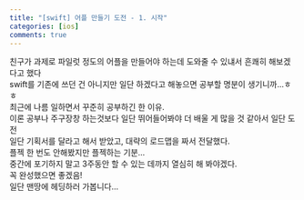 ```yaml
---
title: "[swift] 어플 만들기 도전 - 1. 시작"
categories: [ios]
comments: true
---
```


친구가 과제로 파일럿 정도의 어플을 만들어야 하는데 도와줄 수 있냬서 흔쾌히 해보겠다고 했다 <br>
swift를 기존에 쓰던 건 아니지만 일단 하겠다고 해놓으면 공부할 명분이 생기니까...ㅎㅎ<br>
최근에 나름 일하면서 꾸준히 공부하긴 한 이유.<br>
이론 공부나 주구장창 하는것보다 일단 뛰어들어봐야 더 배울 게 많을 것 같아서 일단 도전<br>
일단 기획서를 달라고 해서 받았고, 대략의 로드맵을 짜서 전달했다.<br>
플젝 한 번도 안해봤지만 플젝하는 기분...<br>
중간에 포기하지 말고 3주동안 할 수 있는 데까지 열심히 해 봐야겠다.<br>
꼭 완성했으면 좋겠음!<br>
일단 맨땅에 헤딩하러 가봅니다...<br><br><br>